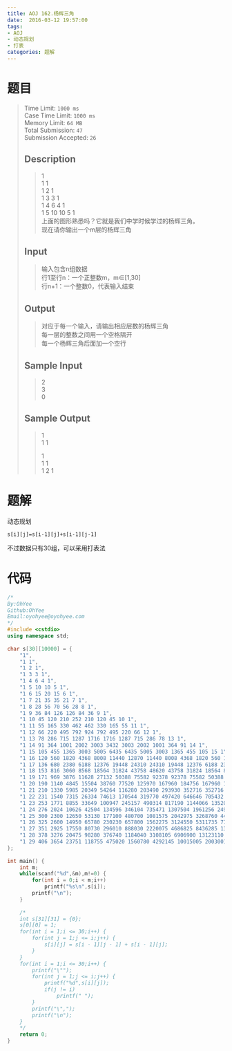 ```yaml
---
title: AOJ 162.杨辉三角
date:  2016-03-12 19:57:00
tags:
- AOJ
- 动态规划
- 打表
categories: 题解
---
```

# 题目
> Time Limit: `1000 ms`    
> Case Time Limit: `1000 ms`     
> Memory Limit: `64 MB`    
> Total Submission: `47`     
> Submission Accepted: `26`    
>    
> ## Description  
> > 1  
> > 1 1  
> > 1 2 1  
> > 1 3 3 1  
> > 1 4 6 4 1  
> > 1 5 10 10 5 1  
> > 上面的图形熟悉吗？它就是我们中学时候学过的杨辉三角。  
> > 现在请你输出一个m层的杨辉三角  
>    <!--more-->
>   
> ## Input  
> > 输入包含n组数据  
> > 行1至行n：一个正整数m，m∈[1,30]  
> > 行n+1：一个整数0，代表输入结束  
>    
>   
> ## Output  
> > 对应于每一个输入，请输出相应层数的杨辉三角  
> > 每一层的整数之间用一个空格隔开  
> > 每一个杨辉三角后面加一个空行  
>    
>   
> ## Sample Input  
> > 2  
> > 3  
> > 0  
>    
>   
> ## Sample Output  
> > 1  
> > 1 1  
> >   
> > 1  
> > 1 1  
> > 1 2 1  
>    

# 题解

动态规划

`s[i][j]=s[i-1][j]+s[i-1][j-1]`

不过数据只有30组，可以采用打表法

# 代码
``` cpp
/*
By:OhYee
Github:OhYee
Email:oyohyee@oyohyee.com
*/
#include <cstdio>
using namespace std;
 
char s[30][10000] = {
    "1",
    "1 1",
    "1 2 1",
    "1 3 3 1",
    "1 4 6 4 1",
    "1 5 10 10 5 1",
    "1 6 15 20 15 6 1",
    "1 7 21 35 35 21 7 1",
    "1 8 28 56 70 56 28 8 1",
    "1 9 36 84 126 126 84 36 9 1",
    "1 10 45 120 210 252 210 120 45 10 1",
    "1 11 55 165 330 462 462 330 165 55 11 1",
    "1 12 66 220 495 792 924 792 495 220 66 12 1",
    "1 13 78 286 715 1287 1716 1716 1287 715 286 78 13 1",
    "1 14 91 364 1001 2002 3003 3432 3003 2002 1001 364 91 14 1",
    "1 15 105 455 1365 3003 5005 6435 6435 5005 3003 1365 455 105 15 1",
    "1 16 120 560 1820 4368 8008 11440 12870 11440 8008 4368 1820 560 120 16 1",
    "1 17 136 680 2380 6188 12376 19448 24310 24310 19448 12376 6188 2380 680 136 17 1",
    "1 18 153 816 3060 8568 18564 31824 43758 48620 43758 31824 18564 8568 3060 816 153 18 1",
    "1 19 171 969 3876 11628 27132 50388 75582 92378 92378 75582 50388 27132 11628 3876 969 171 19 1",
    "1 20 190 1140 4845 15504 38760 77520 125970 167960 184756 167960 125970 77520 38760 15504 4845 1140 190 20 1",
    "1 21 210 1330 5985 20349 54264 116280 203490 293930 352716 352716 293930 203490 116280 54264 20349 5985 1330 210 21 1",
    "1 22 231 1540 7315 26334 74613 170544 319770 497420 646646 705432 646646 497420 319770 170544 74613 26334 7315 1540 231 22 1",
    "1 23 253 1771 8855 33649 100947 245157 490314 817190 1144066 1352078 1352078 1144066 817190 490314 245157 100947 33649 8855 1771 253 23 1",
    "1 24 276 2024 10626 42504 134596 346104 735471 1307504 1961256 2496144 2704156 2496144 1961256 1307504 735471 346104 134596 42504 10626 2024 276 24 1",
    "1 25 300 2300 12650 53130 177100 480700 1081575 2042975 3268760 4457400 5200300 5200300 4457400 3268760 2042975 1081575 480700 177100 53130 12650 2300 300 25 1",
    "1 26 325 2600 14950 65780 230230 657800 1562275 3124550 5311735 7726160 9657700 10400600 9657700 7726160 5311735 3124550 1562275 657800 230230 65780 14950 2600 325 26 1",
    "1 27 351 2925 17550 80730 296010 888030 2220075 4686825 8436285 13037895 17383860 20058300 20058300 17383860 13037895 8436285 4686825 2220075 888030 296010 80730 17550 2925 351 27 1",
    "1 28 378 3276 20475 98280 376740 1184040 3108105 6906900 13123110 21474180 30421755 37442160 40116600 37442160 30421755 21474180 13123110 6906900 3108105 1184040 376740 98280 20475 3276 378 28 1",
    "1 29 406 3654 23751 118755 475020 1560780 4292145 10015005 20030010 34597290 51895935 67863915 77558760 77558760 67863915 51895935 34597290 20030010 10015005 4292145 1560780 475020 118755 23751 3654 406 29 1"
};
 
int main() {
    int m;
    while(scanf("%d",&m),m!=0) {
        for(int i = 0;i < m;i++)
            printf("%s\n",s[i]);
        printf("\n");
    }
 
    /*
    int s[31][31] = {0};
    s[0][0] = 1;
    for(int i = 1;i <= 30;i++) {
        for(int j = 1;j <= i;j++) {
            s[i][j] = s[i - 1][j - 1] + s[i - 1][j];
        }
    }
    for(int i = 1;i <= 30;i++) {
        printf("\"");
        for(int j = 1;j <= i;j++) {
            printf("%d",s[i][j]);
            if(j != i)
                printf(" ");
        }
        printf("\",");
        printf("\n");
    }
    */
    return 0;
}
```
